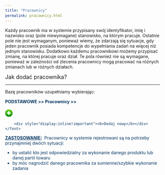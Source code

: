 ```yaml
---
title: "Pracownicy"
permalink: pracownicy.html
---
```

Każdy pracownik ma w systemie przypisany swój identyfikator, imię i nazwisko oraz (pole niewymagane) stanowisko, na którym pracuje. Ostatnie pole nie jest wymaganym, ponieważ wiemy, że zdarzają się sytuacje, gdy jeden pracownik posiada kompetencje do wypełniania zadań na więcej niż jednym stanowisku. Dodatkowo każdemu pracownikowi możemy przypisać zmianę, na której pracuje oraz dział. Te pola również nie są wymagane, ponieważ w zależności od zlecenia pracownicy mogą pracować na różnych zmianach lub w różnych działach.

  

<font size="4">Jak dodać pracownika?</font>

* * *

Bazę pracowników uzupełniamy wybierając:

<font color="#073763"><b>PODSTAWOWE &gt;&gt; Pracownicy &gt;&gt; </b><b style="background-color:transparent;line-height:1.6;font-size:10pt">
        <div style="display:inline!important"><img border="0" src="/images/dodaj%20nowy.png" style="vertical-align:-6px"></div>
    </b>

        <div style="display:inline!important"><b>Dodaj nowy</b></div>
    </font>

  

<u style="font-weight:bold">ZASTOSOWANIE:</u>&nbsp; Pracownicy w systemie rejestrowani są na potrzeby przynajmniej dwóch sytuacji: 

- by ustalić kto jest odpowiedzialny za wykonanie danego produktu lub danej partii towaru
- by móc nagrodzić danego pracownika za sumienne/szybkie wykonanie zadania

